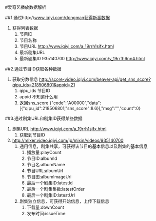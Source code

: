 #爱奇艺播放数据解析



##1.通过http://www.iqiyi.com/dongman获得新番数据
1. 获得列表数据
    1. 节目ID
    2. 节目名称
    3. 节目URL http://www.iqiyi.com/a_19rrh1sifx.html
    4. 最新剧集URL
    5. 最新剧集ID 935140700 http://www.iqiyi.com/v_19rrfh6nn4.html

##2.通过节目ID获取各种数据
1. 获取分数信息 http://score-video.iqiyi.com/beaver-api/get_sns_score?qipu_ids=218506801&appid=21
    1. qipu_ids 节目ID
    2. appid 不知道什么用
    3. 返回sns_score
        {"code":"A00000","data":[{"qipu_id":218506801,"sns_score":8.6}],"msg":"","count":0}

##3.通过剧集URL和剧集ID获得某些数据
1. 剧集URL http://www.iqiyi.com/a_19rrh1sifx.html
    1. 获取到节目ID
2. http://mixer.video.iqiyi.com/jp/mixin/videos/935140700
    1. 通用信息，剧集共享，可获得该节目的基本信息以及剧集的基本信息
        1. 播放量:playCount
        2. 节目ID:albumId
        3. 节目名:albumName
        3. 节目URL:albumUrl
        4. 节目图:albumImageUrl
        5. 最后一个剧集ID:latestId
        6. 最后一个剧集集数:latestOrder
        7. 最后一个剧集ID:latestUrl
    2. 剧集独立信息，可获得开始信息，上传下载信息
        1. 下载量:downCount
        2. 发布时间:issueTime



